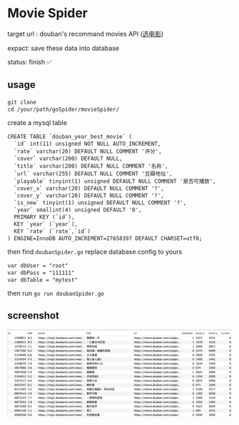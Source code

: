 # Movie Spider

target url : douban's recommand movies API ([选电影](https://movie.douban.com/explore))

expact: save these data into database

status: finish ✅ 

## usage

```
git clone
cd /your/path/goSpider/movieSpider/
```

create a mysql table
```
CREATE TABLE `douban_year_best_movie` (
  `id` int(11) unsigned NOT NULL AUTO_INCREMENT,
  `rate` varchar(20) DEFAULT NULL COMMENT '评分',
  `cover` varchar(200) DEFAULT NULL,
  `title` varchar(200) DEFAULT NULL COMMENT '名称',
  `url` varchar(255) DEFAULT NULL COMMENT '豆瓣地址',
  `playable` tinyint(1) unsigned DEFAULT NULL COMMENT '是否可播放',
  `cover_x` varchar(20) DEFAULT NULL COMMENT '?',
  `cover_y` varchar(20) DEFAULT NULL COMMENT '?',
  `is_new` tinyint(1) unsigned DEFAULT NULL COMMENT '?',
  `year` smallint(4) unsigned DEFAULT '0',
  PRIMARY KEY (`id`),
  KEY `year` (`year`),
  KEY `rate` (`rate`,`id`)
) ENGINE=InnoDB AUTO_INCREMENT=27658397 DEFAULT CHARSET=utf8;
```

then find `doubanSpider.go` replace database config to yours

```
var dbUser = "root"
var dbPass = "111111"
var dbTable = "mytest"
```

then run ```go run doubanSpider.go```

## screenshot

![screenshot](https://github.com/zmisgod/goSpider/blob/master/demo/douban_movie.png)